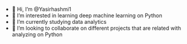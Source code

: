 - 👋 Hi, I’m @Yasirhashmi1
- 👀 I’m interested in learning deep machine learning on Python 
- 🌱 I’m currently studying data analytics 
- 💞️ I’m looking to collaborate on different projects that are related with analyzing on Python


